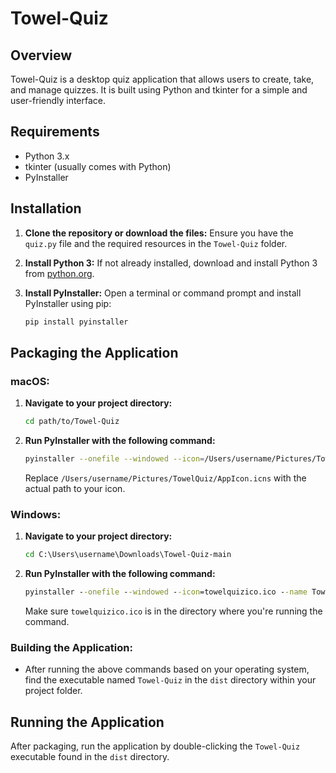 # Towel-Quiz

## Overview
Towel-Quiz is a desktop quiz application that allows users to create, take, and manage quizzes. It is built using Python and tkinter for a simple and user-friendly interface.

## Requirements
- Python 3.x
- tkinter (usually comes with Python)
- PyInstaller

## Installation
1. **Clone the repository or download the files:**
   Ensure you have the `quiz.py` file and the required resources in the `Towel-Quiz` folder.

2. **Install Python 3:**
   If not already installed, download and install Python 3 from [python.org](https://www.python.org/).

3. **Install PyInstaller:**
   Open a terminal or command prompt and install PyInstaller using pip:
   ```bash
   pip install pyinstaller
   ```

## Packaging the Application

### macOS:
1. **Navigate to your project directory:**
   ```bash
   cd path/to/Towel-Quiz
   ```

2. **Run PyInstaller with the following command:**
   ```bash
   pyinstaller --onefile --windowed --icon=/Users/username/Pictures/TowelQuiz/AppIcon.icns --name Towel-Quiz quiz.py
   ```
   Replace `/Users/username/Pictures/TowelQuiz/AppIcon.icns` with the actual path to your icon.

### Windows:
1. **Navigate to your project directory:**
   ```cmd
   cd C:\Users\username\Downloads\Towel-Quiz-main
   ```

2. **Run PyInstaller with the following command:**
   ```cmd
   pyinstaller --onefile --windowed --icon=towelquizico.ico --name Towel-Quiz quiz.py
   ```
   Make sure `towelquizico.ico` is in the directory where you're running the command.

### Building the Application:
- After running the above commands based on your operating system, find the executable named `Towel-Quiz` in the `dist` directory within your project folder.

## Running the Application
After packaging, run the application by double-clicking the `Towel-Quiz` executable found in the `dist` directory.
